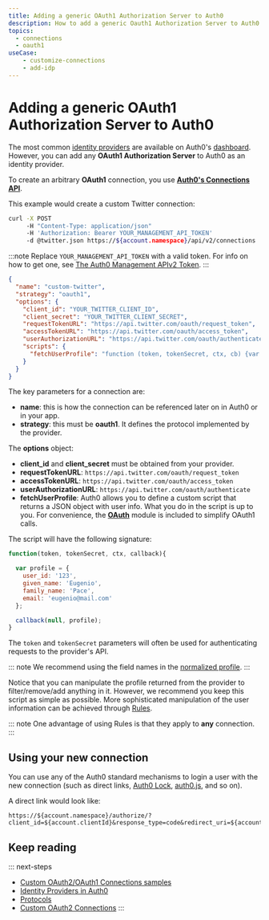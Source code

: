 ```yaml
---
title: Adding a generic OAuth1 Authorization Server to Auth0
description: How to add a generic Oauth1 Authorization Server to Auth0.
topics:
  - connections
  - oauth1
useCase:
    - customize-connections
    - add-idp
---
```

# Adding a generic OAuth1 Authorization Server to Auth0

The most common [identity providers](/identityproviders) are available on Auth0's [dashboard](${manage_url}). However, you can add any __OAuth1 Authorization Server__ to Auth0 as an identity provider.

To create an arbitrary __OAuth1__ connection, you use __[Auth0's Connections API](/api/v2#!/Connections/post_connections)__. 

This example would create a custom Twitter connection:

```bash
curl -X POST
     -H "Content-Type: application/json"
     -H 'Authorization: Bearer YOUR_MANAGEMENT_API_TOKEN'
     -d @twitter.json https://${account.namespace}/api/v2/connections
```

:::note
Replace `YOUR_MANAGEMENT_API_TOKEN` with a valid token. For info on how to get one, see [The Auth0 Management APIv2 Token](/api/management/v2/tokens).
:::

```json
{
  "name": "custom-twitter",
  "strategy": "oauth1",
  "options": {
    "client_id": "YOUR_TWITTER_CLIENT_ID",
    "client_secret": "YOUR_TWITTER_CLIENT_SECRET",
    "requestTokenURL": "https://api.twitter.com/oauth/request_token",
    "accessTokenURL": "https://api.twitter.com/oauth/access_token",
    "userAuthorizationURL": "https://api.twitter.com/oauth/authenticate",
    "scripts": {
      "fetchUserProfile": "function (token, tokenSecret, ctx, cb) {var OAuth = new require('oauth').OAuth;var oauth = new OAuth(ctx.requestTokenURL,ctx.accessTokenURL,ctx.client_id,ctx.client_secret,'1.0',null,'HMAC-SHA1');oauth.get('https://api.twitter.com/1.1/users/show.json?user_id=' + ctx.user_id,token,tokenSecret,function(e, b, r) {if (e) return cb(e);if (r.statusCode !== 200) return cb(new Error('StatusCode: ' + r.statusCode));cb(null, JSON.parse(b));});}"
    }
  }
}
```

The key parameters for a connection are:

* **name**: this is how the connection can be referenced later on in Auth0 or in your app.
* **strategy**: this must be __oauth1__. It defines the protocol implemented by the provider.

The __options__ object:

* **client_id** and **client_secret** must be obtained from your provider.
* **requestTokenURL**: `https://api.twitter.com/oauth/request_token`
* **accessTokenURL**: `https://api.twitter.com/oauth/access_token`
* **userAuthorizationURL**: `https://api.twitter.com/oauth/authenticate`
* **fetchUserProfile**: Auth0 allows you to define a custom script that returns a JSON object with user info. What you do in the script is up to you. For convenience, the __[OAuth](https://www.npmjs.com/package/oauth)__ module is included to simplify OAuth1 calls.

The script will have the following signature:

```js
function(token, tokenSecret, ctx, callback){

  var profile = {
    user_id: '123',
    given_name: 'Eugenio',
    family_name: 'Pace',
    email: 'eugenio@mail.com'
  };

  callback(null, profile);
}
```

The `token` and `tokenSecret` parameters will often be used for authenticating requests to the provider's API.

::: note
We recommend using the field names in the [normalized profile](/user-profile).
:::

Notice that you can manipulate the profile returned from the provider to filter/remove/add anything in it. However, we recommend you keep this script as simple as possible. More sophisticated manipulation of the user information can be achieved through [Rules](/rules). 

::: note
One advantage of using Rules is that they apply to __any__ connection.
:::

## Using your new connection

You can use any of the Auth0 standard mechanisms to login a user with the new connection (such as direct links, [Auth0 Lock](lock), [auth0.js](auth0js), and so on). 

A direct link would look like:

```text
https://${account.namespace}/authorize/?client_id=${account.clientId}&response_type=code&redirect_uri=${account.callback}&state=OPAQUE_VALUE&connection=THE_NAME_OF_THE_CONNECTION
```

## Keep reading

::: next-steps
* [Custom OAuth2/OAuth1 Connections samples](/oauth2-examples)
* [Identity Providers in Auth0](/identityproviders)
* [Protocols](/protocols)
* [Custom OAuth2 Connections](/oauth2)
:::
